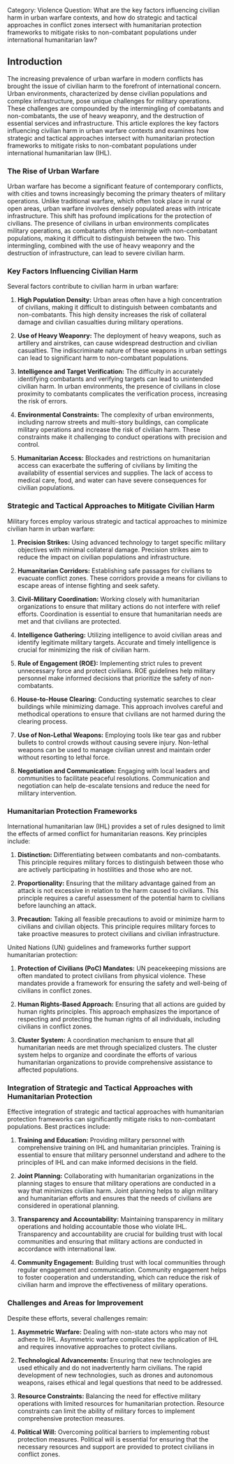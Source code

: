 Category: Violence
Question: What are the key factors influencing civilian harm in urban warfare contexts, and how do strategic and tactical approaches in conflict zones intersect with humanitarian protection frameworks to mitigate risks to non-combatant populations under international humanitarian law?


## Introduction

The increasing prevalence of urban warfare in modern conflicts has brought the issue of civilian harm to the forefront of international concern. Urban environments, characterized by dense civilian populations and complex infrastructure, pose unique challenges for military operations. These challenges are compounded by the intermingling of combatants and non-combatants, the use of heavy weaponry, and the destruction of essential services and infrastructure. This article explores the key factors influencing civilian harm in urban warfare contexts and examines how strategic and tactical approaches intersect with humanitarian protection frameworks to mitigate risks to non-combatant populations under international humanitarian law (IHL).

### The Rise of Urban Warfare

Urban warfare has become a significant feature of contemporary conflicts, with cities and towns increasingly becoming the primary theaters of military operations. Unlike traditional warfare, which often took place in rural or open areas, urban warfare involves densely populated areas with intricate infrastructure. This shift has profound implications for the protection of civilians. The presence of civilians in urban environments complicates military operations, as combatants often intermingle with non-combatant populations, making it difficult to distinguish between the two. This intermingling, combined with the use of heavy weaponry and the destruction of infrastructure, can lead to severe civilian harm.

### Key Factors Influencing Civilian Harm

Several factors contribute to civilian harm in urban warfare:

1. **High Population Density:** Urban areas often have a high concentration of civilians, making it difficult to distinguish between combatants and non-combatants. This high density increases the risk of collateral damage and civilian casualties during military operations.

2. **Use of Heavy Weaponry:** The deployment of heavy weapons, such as artillery and airstrikes, can cause widespread destruction and civilian casualties. The indiscriminate nature of these weapons in urban settings can lead to significant harm to non-combatant populations.

3. **Intelligence and Target Verification:** The difficulty in accurately identifying combatants and verifying targets can lead to unintended civilian harm. In urban environments, the presence of civilians in close proximity to combatants complicates the verification process, increasing the risk of errors.

4. **Environmental Constraints:** The complexity of urban environments, including narrow streets and multi-story buildings, can complicate military operations and increase the risk of civilian harm. These constraints make it challenging to conduct operations with precision and control.

5. **Humanitarian Access:** Blockades and restrictions on humanitarian access can exacerbate the suffering of civilians by limiting the availability of essential services and supplies. The lack of access to medical care, food, and water can have severe consequences for civilian populations.

### Strategic and Tactical Approaches to Mitigate Civilian Harm

Military forces employ various strategic and tactical approaches to minimize civilian harm in urban warfare:

1. **Precision Strikes:** Using advanced technology to target specific military objectives with minimal collateral damage. Precision strikes aim to reduce the impact on civilian populations and infrastructure.

2. **Humanitarian Corridors:** Establishing safe passages for civilians to evacuate conflict zones. These corridors provide a means for civilians to escape areas of intense fighting and seek safety.

3. **Civil-Military Coordination:** Working closely with humanitarian organizations to ensure that military actions do not interfere with relief efforts. Coordination is essential to ensure that humanitarian needs are met and that civilians are protected.

4. **Intelligence Gathering:** Utilizing intelligence to avoid civilian areas and identify legitimate military targets. Accurate and timely intelligence is crucial for minimizing the risk of civilian harm.

5. **Rule of Engagement (ROE):** Implementing strict rules to prevent unnecessary force and protect civilians. ROE guidelines help military personnel make informed decisions that prioritize the safety of non-combatants.

6. **House-to-House Clearing:** Conducting systematic searches to clear buildings while minimizing damage. This approach involves careful and methodical operations to ensure that civilians are not harmed during the clearing process.

7. **Use of Non-Lethal Weapons:** Employing tools like tear gas and rubber bullets to control crowds without causing severe injury. Non-lethal weapons can be used to manage civilian unrest and maintain order without resorting to lethal force.

8. **Negotiation and Communication:** Engaging with local leaders and communities to facilitate peaceful resolutions. Communication and negotiation can help de-escalate tensions and reduce the need for military intervention.

### Humanitarian Protection Frameworks

International humanitarian law (IHL) provides a set of rules designed to limit the effects of armed conflict for humanitarian reasons. Key principles include:

1. **Distinction:** Differentiating between combatants and non-combatants. This principle requires military forces to distinguish between those who are actively participating in hostilities and those who are not.

2. **Proportionality:** Ensuring that the military advantage gained from an attack is not excessive in relation to the harm caused to civilians. This principle requires a careful assessment of the potential harm to civilians before launching an attack.

3. **Precaution:** Taking all feasible precautions to avoid or minimize harm to civilians and civilian objects. This principle requires military forces to take proactive measures to protect civilians and civilian infrastructure.

United Nations (UN) guidelines and frameworks further support humanitarian protection:

1. **Protection of Civilians (PoC) Mandates:** UN peacekeeping missions are often mandated to protect civilians from physical violence. These mandates provide a framework for ensuring the safety and well-being of civilians in conflict zones.

2. **Human Rights-Based Approach:** Ensuring that all actions are guided by human rights principles. This approach emphasizes the importance of respecting and protecting the human rights of all individuals, including civilians in conflict zones.

3. **Cluster System:** A coordination mechanism to ensure that all humanitarian needs are met through specialized clusters. The cluster system helps to organize and coordinate the efforts of various humanitarian organizations to provide comprehensive assistance to affected populations.

### Integration of Strategic and Tactical Approaches with Humanitarian Protection

Effective integration of strategic and tactical approaches with humanitarian protection frameworks can significantly mitigate risks to non-combatant populations. Best practices include:

1. **Training and Education:** Providing military personnel with comprehensive training on IHL and humanitarian principles. Training is essential to ensure that military personnel understand and adhere to the principles of IHL and can make informed decisions in the field.

2. **Joint Planning:** Collaborating with humanitarian organizations in the planning stages to ensure that military operations are conducted in a way that minimizes civilian harm. Joint planning helps to align military and humanitarian efforts and ensures that the needs of civilians are considered in operational planning.

3. **Transparency and Accountability:** Maintaining transparency in military operations and holding accountable those who violate IHL. Transparency and accountability are crucial for building trust with local communities and ensuring that military actions are conducted in accordance with international law.

4. **Community Engagement:** Building trust with local communities through regular engagement and communication. Community engagement helps to foster cooperation and understanding, which can reduce the risk of civilian harm and improve the effectiveness of military operations.

### Challenges and Areas for Improvement

Despite these efforts, several challenges remain:

1. **Asymmetric Warfare:** Dealing with non-state actors who may not adhere to IHL. Asymmetric warfare complicates the application of IHL and requires innovative approaches to protect civilians.

2. **Technological Advancements:** Ensuring that new technologies are used ethically and do not inadvertently harm civilians. The rapid development of new technologies, such as drones and autonomous weapons, raises ethical and legal questions that need to be addressed.

3. **Resource Constraints:** Balancing the need for effective military operations with limited resources for humanitarian protection. Resource constraints can limit the ability of military forces to implement comprehensive protection measures.

4. **Political Will:** Overcoming political barriers to implementing robust protection measures. Political will is essential for ensuring that the necessary resources and support are provided to protect civilians in conflict zones.

